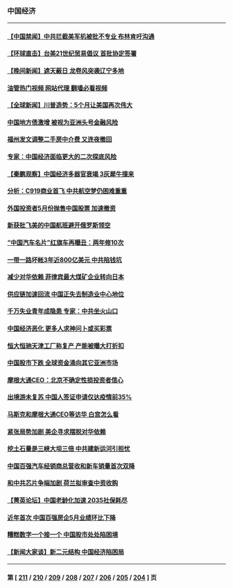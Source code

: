 ### 中国经济
---
#### [【中国禁闻】中共拦截美军机被批不专业 布林肯吁沟通](../../pages/ncid283/n14008325.md?06022045) 
#### [【环球直击】台美21世纪贸易倡议 首批协定签署](../../pages/ncid283/n14008316.md?06022045) 
#### [【晚间新闻】遮天蔽日 龙卷风突袭辽宁多地](../../pages/ncid283/n14008164.md?06022045) 
#### [油管热门视频 网站代理 翻墙必看视频](http://138.2.39.72:81/youtube.html?epic-marker?06022045)
#### [【全球新闻】川普造势：5个月让美国再次伟大](../../pages/ncid283/n14008712.md?06022045) 
#### [中国地方债激增 被视为亚洲头号金融风险](../../pages/ncid283/n14008642.md?06022045) 
#### [福州发文调整二手房中介费 又连夜撤回](../../pages/ncid283/n14008597.md?06022045) 
#### [专家：中国经济面临更大的二次探底风险](../../pages/ncid283/n14008429.md?06022045) 
#### [【秦鹏观察】中国经济多器官衰竭 3灰犀牛撞来](../../pages/ncid283/n14008419.md?06022045) 
#### [分析：C919商业首飞 中共航空梦仍困难重重](../../pages/ncid283/n14008296.md?06022045) 
#### [外国投资者5月份抛售中国股票 加速撤资](../../pages/ncid283/n14008362.md?06022045) 
#### [新获批飞美的中国航班避开俄罗斯领空](../../pages/ncid283/n14008363.md?06022045) 
#### [“中国汽车名片”红旗车再曝丑：两年修10次](../../pages/ncid283/n14008350.md?06022045) 
#### [一带一路坏帐3年近800亿美元 中共陷钱坑](../../pages/ncid283/n14008263.md?06022045) 
#### [减少对华依赖 菲律宾最大煤矿企业转向日本](../../pages/ncid283/n14008247.md?06022045) 
#### [供应链加速回流 中国正失去制造业中心地位](../../pages/ncid283/n14008248.md?06022045) 
#### [千万失业青年成隐患 专家：中共坐火山口](../../pages/ncid283/n14008027.md?06022045) 
#### [中国经济恶化 更多人求神问卜或买彩票](../../pages/ncid283/n14008046.md?06022045) 
#### [恒大恒驰天津工厂称复产 产能被曝大打折扣](../../pages/ncid283/n14007959.md?06022045) 
#### [中国股市下跌 全球资金涌向其它亚洲市场](../../pages/ncid283/n14007952.md?06022045) 
#### [摩根大通CEO：北京不确定性损投资者信心](../../pages/ncid283/n14007800.md?06022045) 
#### [出境游未复苏 中国人签证申请仅达疫情前35%](../../pages/ncid283/n14007763.md?06022045) 
#### [马斯克和摩根大通CEO等访华 白宫怎么看](../../pages/ncid283/n14007549.md?06022045) 
#### [紧张局势加剧 美企寻求摆脱对华依赖](../../pages/ncid283/n14007653.md?06022045) 
#### [挖土石量是三峡大坝三倍 中共建新运河引担忧](../../pages/ncid283/n14007556.md?06022045) 
#### [中国百强汽车经销商总营收和新车销量首次双降](../../pages/ncid283/n14007602.md?06022045) 
#### [和中共芯片争端加剧 荷兰拟审查中资收购](../../pages/ncid283/n14007533.md?06022045) 
#### [【菁英论坛】中国老龄化加速 2035社保耗尽](../../pages/ncid283/n14007495.md?06022045) 
#### [近年首次 中国百强房企5月业绩环比下降](../../pages/ncid283/n14007251.md?06022045) 
#### [糟糕数字一个接一个 中国股市处处陷困境](../../pages/ncid283/n14007467.md?06022045) 
#### [【新闻大家谈】新二元结构 中国经济陷困局](../../pages/ncid283/n14007392.md?06022045) 

---
#### 第 [ [211](./211.md?06022045) / [210](./210.md?06022045) / [209](./209.md?06022045) / [208](./208.md?06022045) / [207](./207.md?06022045) / [206](./206.md?06022045) / [205](./205.md?06022045) / [204](./204.md?06022045) ] 页
